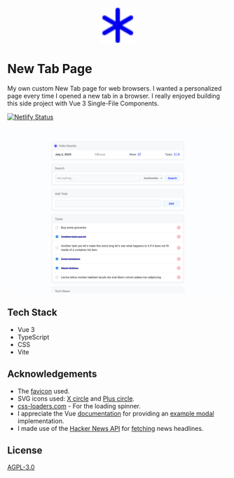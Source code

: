 <p align="center"><img src="public/asterisk.svg" width="80" height="80" alt="Logo"></p>

# New Tab Page

My own custom New Tab page for web browsers. I wanted a personalized page every
time I opened a new tab in a browser. I really enjoyed building this side project
with Vue 3 Single-File Components.

[![Netlify Status](https://api.netlify.com/api/v1/badges/fcbba1ae-ac34-4f1f-aeca-22ea0ffd5634/deploy-status)](https://app.netlify.com/projects/custom-new-tab-page/deploys)

![](screenshot.png)


## Tech Stack

- Vue 3
- TypeScript
- CSS
- Vite

## Acknowledgements

- The [favicon](https://icons.getbootstrap.com/icons/asterisk/) used.
- SVG icons used: [X circle](https://icons.getbootstrap.com/icons/x-circle/) and [Plus circle](https://icons.getbootstrap.com/icons/plus-circle-fill/).
- [css-loaders.com](https://css-loaders.com/spinner/) - For the loading spinner.
- I appreciate the Vue [documentation](https://v2.vuejs.org/v2/examples/modal) for providing an [example modal](https://codesandbox.io/p/sandbox/github/vuejs/v2.vuejs.org/tree/master/src/v2/examples/vue-20-modal-component?file=%2Findex.html&from-embed) implementation.
- I made use of the [Hacker News API](https://github.com/HackerNews/API) for [fetching](https://github.com/jsuau/hacker-news-api) news headlines.

## License

[AGPL-3.0](/LICENSE)
